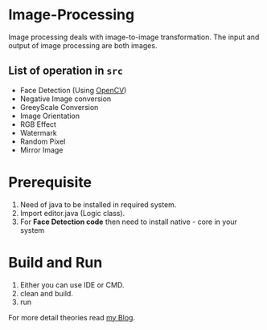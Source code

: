 # Image-Processing

Image processing deals with image-to-image transformation. The input and output of image processing are both images.

## List of operation in  ```src```

* Face Detection (Using [OpenCV](https://docs.opencv.org/3.4/javadoc/index.html))
* Negative Image conversion
* GreeyScale Conversion
* Image Orientation
* RGB Effect
* Watermark 
* Random Pixel
* Mirror Image 

# Prerequisite
 
 1. Need of java to be installed in  required system.
 2. Import editor.java (Logic class).
 3. For **Face Detection code** then need to install native - core in your system 
 
# Build and Run
 
 1. Either you can use IDE or CMD.
 2. clean and build.
 3. run
 
 For more detail theories read [my Blog](https://knlsharma.github.io/blog/2019/03/11/Image-Processing).
